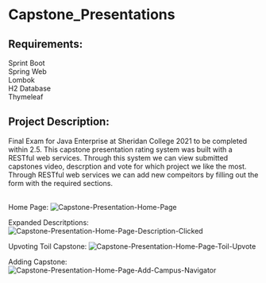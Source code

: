 # Capstone_Presentations
<h2>Requirements:</h2>
 Sprint Boot<br> 
 Spring Web<br>
 Lombok<br>
 H2 Database<br> 
 Thymeleaf

<h2>Project Description:</h2>
Final Exam for Java Enterprise at Sheridan College 2021 to be completed within 2.5. This capstone presentation rating system was built with a RESTful web services. Through this system we can view submitted capstones video, descrption and vote for which project we like the most. Through RESTful web services we can add new compeitors by filling out the form with the required sections.<br><br> 

Home Page:
![Capstone-Presentation-Home-Page](https://user-images.githubusercontent.com/19481324/156096424-83f71541-60dd-4f3c-9483-38b955a46f68.png)

Expanded Descritptions:
![Capstone-Presentation-Home-Page-Description-Clicked](https://user-images.githubusercontent.com/19481324/156096604-2f92d508-ecea-4403-bbcb-980ebb37c128.png)

Upvoting Toil Capstone:
![Capstone-Presentation-Home-Page-Toil-Upvote](https://user-images.githubusercontent.com/19481324/156096658-614ae2e0-3e9a-4b68-9f58-249f099a041e.png)

Adding Capstone:
![Capstone-Presentation-Home-Page-Add-Campus-Navigator](https://user-images.githubusercontent.com/19481324/156096728-dcc346ab-3904-4ec9-b477-4c52d52f64c7.png)

